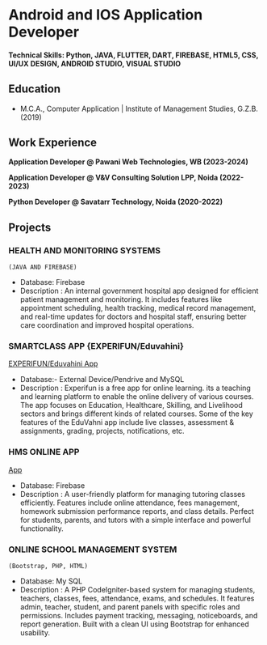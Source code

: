 # Android and IOS Application Developer

#### Technical Skills: Python, JAVA, FLUTTER, DART, FIREBASE, HTML5, CSS, UI/UX DESIGN, ANDROID STUDIO, VISUAL STUDIO

## Education
- M.C.A., Computer Application | Institute of Management Studies, G.Z.B. (2019)

## Work Experience
**Application Developer @ Pawani Web Technologies, WB (2023-2024)**
 
**Application Developer @ V&V Consulting Solution LPP, Noida (2022-2023)**

**Python Developer  @ Savatarr Technology, Noida (2020-2022)**


## Projects
### HEALTH AND MONITORING SYSTEMS 
    (JAVA AND FIREBASE)
- Database: Firebase
- Description : An internal government hospital app designed for efficient patient management and monitoring. It includes features like appointment scheduling, health tracking, medical record management, and real-time updates for doctors and hospital staff, ensuring better care coordination and improved hospital operations.

### SMARTCLASS APP {EXPERIFUN/Eduvahini}
[EXPERIFUN/Eduvahini App](https://apps.apple.com/az/developer/experifun-educational-solutionsprivate-limited/id1607855038)
- Database:- External Device/Pendrive and MySQL
- Description : Experifun is a free app for online learning. its a teaching and learning platform to enable the online delivery of various courses. The app focuses on Education, Healthcare, Skilling, and Livelihood sectors and brings different kinds of related courses. Some of the key features of the EduVahni app include live classes, assessment & assignments, grading, projects, notifications, etc.

  
### HMS ONLINE APP
[App](https://play.google.com/store/apps/details?id=co.martin.zxqee&pcampaignid=web_share)
- Database: Firebase
- Description : A user-friendly platform for managing tutoring classes efficiently. Features include online attendance, fees management, homework submission performance reports, and class details. Perfect for students, parents, and
tutors with a simple interface and powerful functionality.

### ONLINE SCHOOL MANAGEMENT SYSTEM
    (Bootstrap, PHP, HTML)
- Database: My SQL
- Description : A PHP CodeIgniter-based system for managing students, teachers, classes, fees, attendance, exams, and schedules. It features admin, teacher, student, and parent panels with specific roles and permissions. Includes payment
tracking, messaging, noticeboards, and report generation. Built with a clean UI using Bootstrap for enhanced usability.


 



